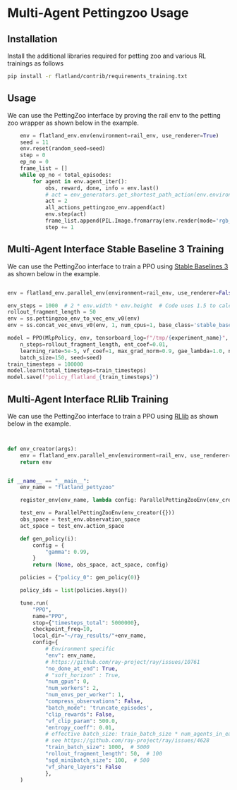 # Multi-Agent Pettingzoo Usage

## Installation

Install the additional libraries required for petting zoo and various RL trainings as follows

```bash
pip install -r flatland/contrib/requirements_training.txt
```

## Usage

We can use the PettingZoo interface by proving the rail env to the petting zoo wrapper as shown below in the example.

```python
    env = flatland_env.env(environment=rail_env, use_renderer=True)
    seed = 11
    env.reset(random_seed=seed)
    step = 0
    ep_no = 0
    frame_list = []
    while ep_no < total_episodes:
        for agent in env.agent_iter():
            obs, reward, done, info = env.last()
            # act = env_generators.get_shortest_path_action(env.environment, get_agent_handle(agent))
            act = 2
            all_actions_pettingzoo_env.append(act)
            env.step(act)
            frame_list.append(PIL.Image.fromarray(env.render(mode='rgb_array')))
            step += 1
```



## Multi-Agent Interface Stable Baseline 3 Training

We can use the PettingZoo interface to train a PPO using [Stable Baselines 3](https://stable-baselines.readthedocs.io/)  as shown below in the example.

```python

env = flatland_env.parallel_env(environment=rail_env, use_renderer=False)

env_steps = 1000  # 2 * env.width * env.height  # Code uses 1.5 to calculate max_steps
rollout_fragment_length = 50
env = ss.pettingzoo_env_to_vec_env_v0(env)
env = ss.concat_vec_envs_v0(env, 1, num_cpus=1, base_class='stable_baselines3')

model = PPO(MlpPolicy, env, tensorboard_log=f"/tmp/{experiment_name}", verbose=3, gamma=0.95, 
    n_steps=rollout_fragment_length, ent_coef=0.01, 
    learning_rate=5e-5, vf_coef=1, max_grad_norm=0.9, gae_lambda=1.0, n_epochs=30, clip_range=0.3,
    batch_size=150, seed=seed)
train_timesteps = 100000
model.learn(total_timesteps=train_timesteps)
model.save(f"policy_flatland_{train_timesteps}")

```


## Multi-Agent Interface RLlib Training

We can use the PettingZoo interface to train a PPO using [RLlib](https://docs.ray.io/en/latest/rllib.html)  as shown below in the example.

```python


def env_creator(args):
    env = flatland_env.parallel_env(environment=rail_env, use_renderer=False)
    return env


if __name__ == "__main__":
    env_name = "flatland_pettyzoo"

    register_env(env_name, lambda config: ParallelPettingZooEnv(env_creator(config)))

    test_env = ParallelPettingZooEnv(env_creator({}))
    obs_space = test_env.observation_space
    act_space = test_env.action_space

    def gen_policy(i):
        config = {
            "gamma": 0.99,
        }
        return (None, obs_space, act_space, config)

    policies = {"policy_0": gen_policy(0)}

    policy_ids = list(policies.keys())

    tune.run(
        "PPO",
        name="PPO",
        stop={"timesteps_total": 5000000},
        checkpoint_freq=10,
        local_dir="~/ray_results/"+env_name,
        config={
            # Environment specific
            "env": env_name,
            # https://github.com/ray-project/ray/issues/10761
            "no_done_at_end": True,
            # "soft_horizon" : True,
            "num_gpus": 0,
            "num_workers": 2,
            "num_envs_per_worker": 1,
            "compress_observations": False,
            "batch_mode": 'truncate_episodes',
            "clip_rewards": False,
            "vf_clip_param": 500.0,
            "entropy_coeff": 0.01,
            # effective batch_size: train_batch_size * num_agents_in_each_environment [5, 10]
            # see https://github.com/ray-project/ray/issues/4628
            "train_batch_size": 1000,  # 5000
            "rollout_fragment_length": 50,  # 100
            "sgd_minibatch_size": 100,  # 500
            "vf_share_layers": False
            },
    )

```
